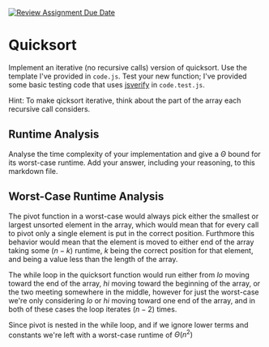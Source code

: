 [![Review Assignment Due Date](https://classroom.github.com/assets/deadline-readme-button-24ddc0f5d75046c5622901739e7c5dd533143b0c8e959d652212380cedb1ea36.svg)](https://classroom.github.com/a/ZLHpg3lN)
# Quicksort

Implement an iterative (no recursive calls) version of quicksort. Use the
template I've provided in `code.js`. Test your new function; I've provided some
basic testing code that uses [jsverify](https://jsverify.github.io/) in
`code.test.js`.

Hint: To make qicksort iterative, think about the part of the array each
recursive call considers.

## Runtime Analysis

Analyse the time complexity of your implementation and give a $\Theta$ bound for
its worst-case runtime. Add your answer, including your reasoning, to this
markdown file.

## Worst-Case Runtime Analysis

The pivot function in a worst-case would always pick either the smallest or largest unsorted element in the array, which would mean that for every call to pivot only a single element is put in the correct position. Furthmore this behavior would mean that the element is moved to either end of the array taking some $(n - k)$ runtime, $k$ being the correct position for that element, and being a value less than the length of the array.

The while loop in the quicksort function would run either from $lo$ moving toward the end of the array, $hi$ moving toward the beginning of the array, or the two meeting somewhere in the middle, however for just the worst-case we're only considering $lo$ or $hi$ moving toward one end of the array, and in both of these cases the loop iterates $(n - 2)$ times.

Since pivot is nested in the while loop, and if we ignore lower terms and constants we're left with a worst-case runtime of $\Theta(n^2)$
